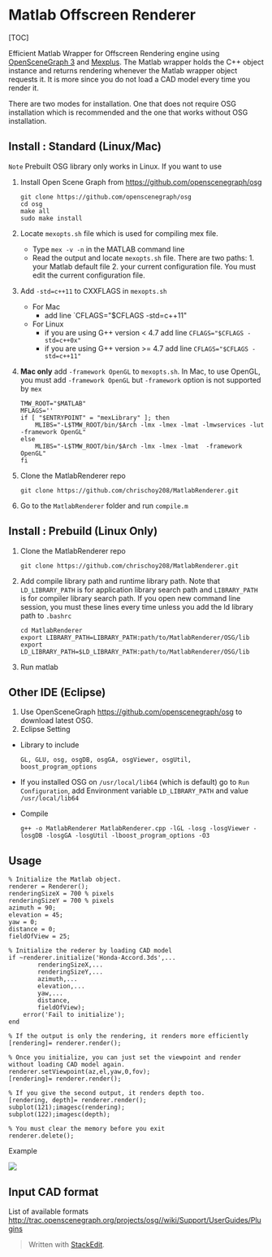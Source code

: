 Matlab Offscreen Renderer
=========================

[TOC]


Efficient Matlab Wrapper for Offscreen Rendering engine using [OpenSceneGraph 3](https://github.com/openscenegraph/osg) and [Mexplus](https://github.com/kyamagu/mexplus). The Matlab wrapper holds the C++ object instance and returns rendering whenever the Matlab wrapper object requests it. It is more since you do not load a CAD model every time you render it. 

There are two modes for installation. One that does not require OSG installation which is recommended and the one that works without OSG installation.


Install : Standard (Linux/Mac)
------------------

`Note` Prebuilt OSG library only works in Linux. If you want to use 

1. Install Open Scene Graph from https://github.com/openscenegraph/osg

    ```
    git clone https://github.com/openscenegraph/osg
    cd osg
    make all
    sudo make install
    ```

2. Locate `mexopts.sh` file which is used for compiling mex file. 
    - Type `mex -v -n` in the MATLAB command line
    - Read the output and locate `mexopts.sh` file. There are two paths: 1. your Matlab default file 2. your current configuration file. You must edit the current configuration file.

3. Add `-std=c++11` to CXXFLAGS in `mexopts.sh`
    - For Mac
        - add line `CFLAGS="$CFLAGS -std=c++11"
    - For Linux
        - if you are using G++ version < 4.7 add line `CFLAGS="$CFLAGS -std=c++0x"` 
        - if you are using G++ version >= 4.7 add line `CFLAGS="$CFLAGS -std=c++11"`

4. **Mac only** add `-framework OpenGL` to `mexopts.sh`. In Mac, to use OpenGL, you must add `-framework OpenGL` but `-framework` option is not supported by `mex` 

    ```
    TMW_ROOT="$MATLAB"
    MFLAGS=''
    if [ "$ENTRYPOINT" = "mexLibrary" ]; then
        MLIBS="-L$TMW_ROOT/bin/$Arch -lmx -lmex -lmat -lmwservices -lut -framework OpenGL"
    else  
        MLIBS="-L$TMW_ROOT/bin/$Arch -lmx -lmex -lmat  -framework OpenGL"
    fi
    ```

5. Clone the MatlabRenderer repo

    ```
    git clone https://github.com/chrischoy208/MatlabRenderer.git
    ```

6. Go to the `MatlabRenderer` folder and run `compile.m`

Install : Prebuild (Linux Only)
-------------------------------

1. Clone the MatlabRenderer repo

    ```
    git clone https://github.com/chrischoy208/MatlabRenderer.git
    ```
    
2. Add compile library path and runtime library path. Note that `LD_LIBRARY_PATH` is for application library search path and `LIBRARY_PATH` is for compiler library search path. If you open new command line session, you must these lines every time unless you add the ld library path to `.bashrc`
    
    ```
    cd MatlabRenderer
    export LIBRARY_PATH=LIBRARY_PATH:path/to/MatlabRenderer/OSG/lib
    export LD_LIBRARY_PATH=$LD_LIBRARY_PATH:path/to/MatlabRenderer/OSG/lib
    ```
    
3. Run matlab


Other IDE (Eclipse)
-------------------

1. Use OpenSceneGraph https://github.com/openscenegraph/osg to download latest OSG.
2. Eclipse Setting

- Library to include

    ```
    GL, GLU, osg, osgDB, osgGA, osgViewer, osgUtil, boost_program_options
    ```

- If you installed OSG on `/usr/local/lib64` (which is default)
go to `Run Configuration`, add Environment variable `LD_LIBRARY_PATH` and value `/usr/local/lib64`

- Compile
    
    ```
    g++ -o MatlabRenderer MatlabRenderer.cpp -lGL -losg -losgViewer -losgDB -losgGA -losgUtil -lboost_program_options -O3
    ```


Usage
-----

```
% Initialize the Matlab object.
renderer = Renderer();
renderingSizeX = 700 % pixels
renderingSizeY = 700 % pixels
azimuth = 90;
elevation = 45;
yaw = 0;
distance = 0;
fieldOfView = 25;

% Initialize the rederer by loading CAD model
if ~renderer.initialize('Honda-Accord.3ds',...
	    renderingSizeX,...
	    renderingSizeY,...
	    azimuth,...
	    elevation,...
	    yaw,...
	    distance, 
	    fieldOfView);
    error('Fail to initialize');
end

% If the output is only the rendering, it renders more efficiently
[rendering]= renderer.render();

% Once you initialize, you can just set the viewpoint and render without loading CAD model again.
renderer.setViewpoint(az,el,yaw,0,fov);
[rendering]= renderer.render();

% If you give the second output, it renders depth too.
[rendering, depth]= renderer.render();
subplot(121);imagesc(rendering);
subplot(122);imagesc(depth);

% You must clear the memory before you exit
renderer.delete();
```

Example 

![](https://dl.dropboxusercontent.com/u/57360783/MatlabRenderer/rendering.png)


Input CAD format
----------------

List of available formats 
http://trac.openscenegraph.org/projects/osg//wiki/Support/UserGuides/Plugins

> Written with [StackEdit](https://stackedit.io/).